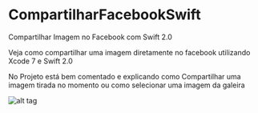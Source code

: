 # CompartilharFacebookSwift
Compartilhar Imagem no Facebook com Swift 2.0

Veja como compartilhar uma imagem diretamente no facebook utilizando Xcode 7 e Swift 2.0



No Projeto está bem comentado e explicando como Compartilhar uma imagem tirada no momento ou
como selecionar uma imagem da galeira


![alt tag](http://i.imgur.com/lkuRyL8.png?1)
